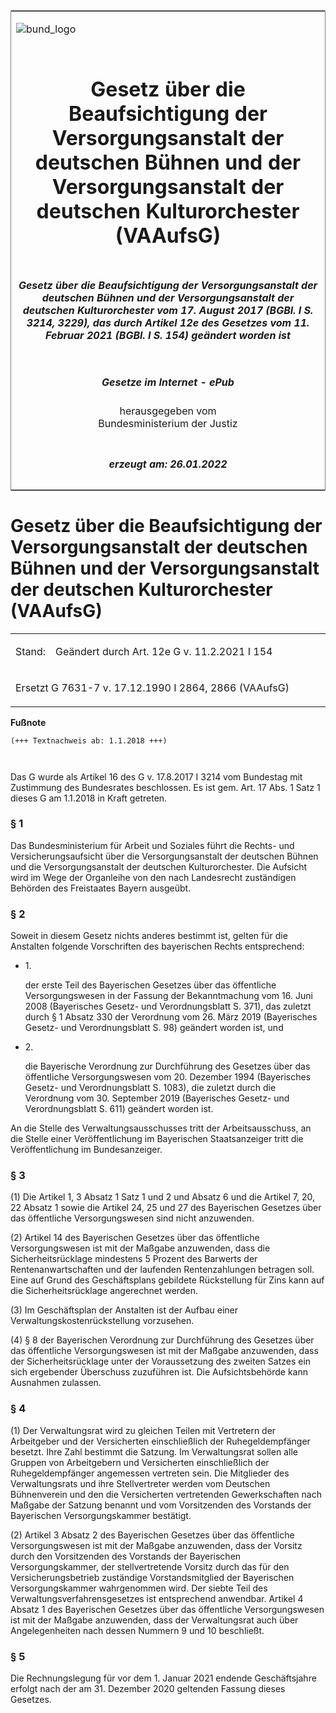 <span id="DECKBLATT.html"></span>

<table border="0" frame="border" width="100%">

<tr valign="top">

<td align="left">

![bund\_logo](BfJ_2021_Web_de_de.gif)

</td>

<td align="right">

 

</td>

</tr>

<tr align="center" valign="middle">

<td colspan="2">

# Gesetz über die Beaufsichtigung der Versorgungsanstalt der deutschen Bühnen und der Versorgungsanstalt der deutschen Kulturorchester (VAAufsG)

</td>

</tr>

<tr align="center" valign="middle">

<td colspan="2">

##### Gesetz über die Beaufsichtigung der Versorgungsanstalt der deutschen Bühnen und der Versorgungsanstalt der deutschen Kulturorchester vom 17. August 2017 (BGBl. I S. 3214, 3229), das durch Artikel 12e des Gesetzes vom 11. Februar 2021 (BGBl. I S. 154) geändert worden ist

</td>

</tr>

<tr align="center" valign="middle">

<td colspan="2">

  
  

##### Gesetze im Internet - ePub  
  
herausgegeben vom  
Bundesministerium der Justiz

</td>

</tr>

<tr align="center" valign="bottom">

<td colspan="2">

  
  

##### erzeugt am: 26.01.2022

</td>

</tr>

</table>

<span id="BJNR322900017.html"></span>

# Gesetz über die Beaufsichtigung der Versorgungsanstalt der deutschen Bühnen und der Versorgungsanstalt der deutschen Kulturorchester (VAAufsG)

<div>

<div class="jnhtml">

<table width="100%">

<colgroup>

<col width="10%">

</col>

<col width="90%">

</col>

</colgroup>

<tr>

<td>

Stand:

</div>

</div>

</td>

<td>

Geändert durch Art. 12e G v. 11.2.2021 I 154

</td>

</tr>

<tr>

<td colspan="2">

Ersetzt G 7631-7 v. 17.12.1990 I 2864, 2866 (VAAufsG)

</td>

</tr>

</table>

</div>

</div>

<div>

  
**Fußnote**

<div class="jnhtml">

<div>

<div class="jurAbsatz">

  

``` 
(+++ Textnachweis ab: 1.1.2018 +++)

 
```

Das G wurde als Artikel 16 des G v. 17.8.2017 I 3214 vom Bundestag mit
Zustimmung des Bundesrates beschlossen. Es ist gem. Art. 17 Abs. 1 Satz
1 dieses G am 1.1.2018 in Kraft getreten.

</div>

</div>

</div>

</div>

<span id="BJNR322900017BJNE000100000.html"></span>

### § 1  

<div>

<div class="jnhtml">

<div>

<div class="jurAbsatz">

Das Bundesministerium für Arbeit und Soziales führt die Rechts- und
Versicherungsaufsicht über die Versorgungsanstalt der deutschen Bühnen
und die Versorgungsanstalt der deutschen Kulturorchester. Die Aufsicht
wird im Wege der Organleihe von den nach Landesrecht zuständigen
Behörden des Freistaates Bayern ausgeübt.

</div>

</div>

</div>

</div>

<span id="BJNR322900017BJNE000201128.html"></span>

### § 2  

<div>

<div class="jnhtml">

<div>

<div class="jurAbsatz">

Soweit in diesem Gesetz nichts anderes bestimmt ist, gelten für die
Anstalten folgende Vorschriften des bayerischen Rechts entsprechend:

  - 1\.
    
    <div>
    
    der erste Teil des Bayerischen Gesetzes über das öffentliche
    Versorgungswesen in der Fassung der Bekanntmachung vom 16. Juni 2008
    (Bayerisches Gesetz- und Verordnungsblatt S. 371), das zuletzt durch
    § 1 Absatz 330 der Verordnung vom 26. März 2019 (Bayerisches Gesetz-
    und Verordnungsblatt S. 98) geändert worden ist, und
    
    </div>

  - 2\.
    
    <div>
    
    die Bayerische Verordnung zur Durchführung des Gesetzes über das
    öffentliche Versorgungswesen vom 20. Dezember 1994 (Bayerisches
    Gesetz- und Verordnungsblatt S. 1083), die zuletzt durch die
    Verordnung vom 30. September 2019 (Bayerisches Gesetz- und
    Verordnungsblatt S. 611) geändert worden ist.
    
    </div>

An die Stelle des Verwaltungsausschusses tritt der Arbeitsausschuss, an
die Stelle einer Veröffentlichung im Bayerischen Staatsanzeiger tritt
die Veröffentlichung im Bundesanzeiger.

</div>

</div>

</div>

</div>

<span id="BJNR322900017BJNE000300000.html"></span>

### § 3  

<div>

<div class="jnhtml">

<div>

<div class="jurAbsatz">

(1) Die Artikel 1, 3 Absatz 1 Satz 1 und 2 und Absatz 6 und die Artikel
7, 20, 22 Absatz 1 sowie die Artikel 24, 25 und 27 des Bayerischen
Gesetzes über das öffentliche Versorgungswesen sind nicht anzuwenden.

</div>

<div class="jurAbsatz">

(2) Artikel 14 des Bayerischen Gesetzes über das öffentliche
Versorgungswesen ist mit der Maßgabe anzuwenden, dass die
Sicherheitsrücklage mindestens 5 Prozent des Barwerts der
Rentenanwartschaften und der laufenden Rentenzahlungen betragen soll.
Eine auf Grund des Geschäftsplans gebildete Rückstellung für Zins kann
auf die Sicherheitsrücklage angerechnet werden.

</div>

<div class="jurAbsatz">

(3) Im Geschäftsplan der Anstalten ist der Aufbau einer
Verwaltungskostenrückstellung vorzusehen.

</div>

<div class="jurAbsatz">

(4) § 8 der Bayerischen Verordnung zur Durchführung des Gesetzes über
das öffentliche Versorgungswesen ist mit der Maßgabe anzuwenden, dass
der Sicherheitsrücklage unter der Voraussetzung des zweiten Satzes ein
sich ergebender Überschuss zuzuführen ist. Die Aufsichtsbehörde kann
Ausnahmen zulassen.

</div>

</div>

</div>

</div>

<span id="BJNR322900017BJNE000400000.html"></span>

### § 4  

<div>

<div class="jnhtml">

<div>

<div class="jurAbsatz">

(1) Der Verwaltungsrat wird zu gleichen Teilen mit Vertretern der
Arbeitgeber und der Versicherten einschließlich der Ruhegeldempfänger
besetzt. Ihre Zahl bestimmt die Satzung. Im Verwaltungsrat sollen alle
Gruppen von Arbeitgebern und Versicherten einschließlich der
Ruhegeldempfänger angemessen vertreten sein. Die Mitglieder des
Verwaltungsrats und ihre Stellvertreter werden vom Deutschen
Bühnenverein und den die Versicherten vertretenden Gewerkschaften nach
Maßgabe der Satzung benannt und vom Vorsitzenden des Vorstands der
Bayerischen Versorgungskammer bestätigt.

</div>

<div class="jurAbsatz">

(2) Artikel 3 Absatz 2 des Bayerischen Gesetzes über das öffentliche
Versorgungswesen ist mit der Maßgabe anzuwenden, dass der Vorsitz durch
den Vorsitzenden des Vorstands der Bayerischen Versorgungskammer, der
stellvertretende Vorsitz durch das für den Versicherungsbetrieb
zuständige Vorstandsmitglied der Bayerischen Versorgungskammer
wahrgenommen wird. Der siebte Teil des Verwaltungsverfahrensgesetzes ist
entsprechend anwendbar. Artikel 4 Absatz 1 des Bayerischen Gesetzes über
das öffentliche Versorgungswesen ist mit der Maßgabe anzuwenden, dass
der Verwaltungsrat auch über Angelegenheiten nach dessen Nummern 9 und
10 beschließt.

</div>

</div>

</div>

</div>

<span id="BJNR322900017BJNE000501128.html"></span>

### § 5  

<div>

<div class="jnhtml">

<div>

<div class="jurAbsatz">

Die Rechnungslegung für vor dem 1. Januar 2021 endende Geschäftsjahre
erfolgt nach der am 31. Dezember 2020 geltenden Fassung dieses Gesetzes.

</div>

</div>

</div>

</div>
